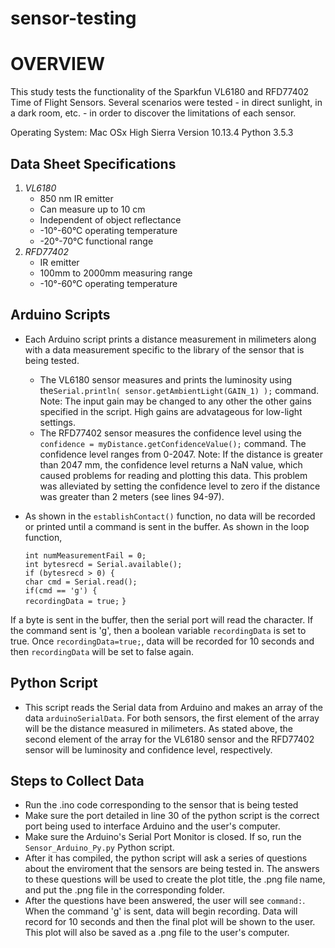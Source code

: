 # sensor-testing

**OVERVIEW**
=====
This study tests the functionality of the Sparkfun VL6180 and RFD77402 Time of Flight Sensors. Several scenarios were tested - in direct sunlight, in a dark room, etc. - in order to discover the limitations of each sensor.

Operating System: Mac OSx High Sierra Version 10.13.4
Python 3.5.3

Data Sheet Specifications
---
1.  *VL6180*
    * 850 nm IR emitter
    * Can measure up to 10 cm
    * Independent of object reflectance
    * -10°-60°C operating temperature
    * -20°-70°C functional range
2. *RFD77402*
    * IR emitter
    * 100mm to 2000mm measuring range
    * -10°-60°C operating temperature


Arduino Scripts
---
* Each Arduino script prints a distance measurement in milimeters along with a data measurement specific to the library of the sensor that is being tested. 
    * The VL6180 sensor measures and prints the luminosity using the`Serial.println( sensor.getAmbientLight(GAIN_1) );` command. Note: The input gain may be changed to any other the other gains specified in the script. High gains are advatageous for low-light settings.
    * The RFD77402 sensor measures the confidence level using the `confidence = myDistance.getConfidenceValue();` command. The confidence level ranges from 0-2047. Note: If the distance is greater than 2047 mm, the confidence level returns a NaN value, which caused problems for reading and plotting this data. This problem was alleviated by setting the confidence level to zero if the distance was greater than 2 meters (see lines 94-97).
* As shown in the `establishContact()` function, no data will be recorded or printed until a command is sent in the buffer. As shown in the loop function,

    `int numMeasurementFail = 0;`                 
    `int bytesrecd = Serial.available(); `       
    `if (bytesrecd > 0) {  `                      
        `char cmd = Serial.read();  `             
        `if(cmd == 'g') {     `                   
            `recordingData = true;`
        `}`

If a byte is sent in the buffer, then the serial port will read the character. If the command sent is 'g', then a boolean variable `recordingData` is set to true. Once `recordingData=true;`, data will be recorded for 10 seconds and then `recordingData` will be set to false again. 

Python Script
---
* This script reads the Serial data from Arduino and makes an array of the data `arduinoSerialData`. For both sensors, the first element of the array will be the distance measured in milimeters. As stated above, the second element of the array for the VL6180 sensor and the RFD77402 sensor will be luminosity and confidence level, respectively. 

Steps to Collect Data
--- 
* Run the .ino code corresponding to the sensor that is being tested
* Make sure the port detailed in line 30 of the python script is the correct port being used to interface Arduino and the user's computer.
* Make sure the Arduino's Serial Port Monitor is closed. If so, run the `Sensor_Arduino_Py.py` Python script. 
* After it has compiled, the python script will ask a series of questions about the enviroment that the sensors are being tested in. The answers to these questions will be used to create the plot title, the .png file name, and put the .png file in the corresponding folder.
* After the questions have been answered, the user will see `command:`. When the command 'g' is sent, data will begin recording. Data will record for 10 seconds and then the final plot will be shown to the user. This plot will also be saved as a .png file to the user's computer.
